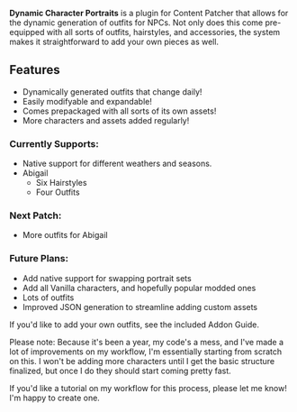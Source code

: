 **Dynamic Character Portraits** is a plugin for Content Patcher that allows for the dynamic generation of outfits for NPCs.
Not only does this come pre-equipped with all sorts of outfits, hairstyles, and accessories, the system makes it straightforward to 
add your own pieces as well.

## Features
* Dynamically generated outfits that change daily!
* Easily modifyable and expandable!
* Comes prepackaged with all sorts of its own assets!
* More characters and assets added regularly!

### Currently Supports:
* Native support for different weathers and seasons.
* Abigail
	* Six Hairstyles
	* Four Outfits
	
### Next Patch:
* More outfits for Abigail

### Future Plans:
* Add native support for swapping portrait sets
* Add all Vanilla characters, and hopefully popular modded ones
* Lots of outfits
* Improved JSON generation to streamline adding custom assets

If you'd like to add your own outfits, see the included Addon Guide.

Please note: Because it's been a year, my code's a mess, and I've made a lot of improvements on my workflow, I'm essentially starting from scratch on this.
I won't be adding more characters until I get the basic structure finalized, but once I do they should start coming pretty fast.

If you'd like a tutorial on my workflow for this process, please let me know! I'm happy to create one.